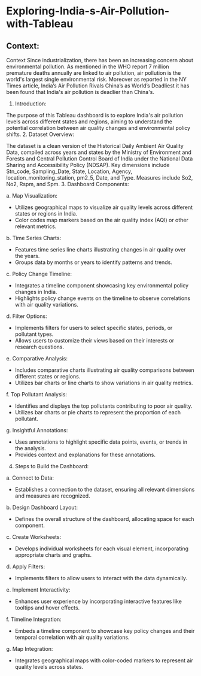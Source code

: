 # Exploring-India-s-Air-Pollution-with-Tableau

## Context:
Context
Since industrialization, there has been an increasing concern about environmental pollution. As mentioned in the WHO report 7 million premature deaths annually are linked to air pollution, air pollution is the world's largest single environmental risk. 
Moreover as reported in the NY Times article, India’s Air Pollution Rivals China’s as World’s Deadliest it has been found that India's air pollution is deadlier than China's.

1. Introduction:

The purpose of this Tableau dashboard is to explore India's air pollution levels across different states and regions, aiming to understand the potential correlation between air quality changes and environmental policy shifts.
2. Dataset Overview:

The dataset is a clean version of the Historical Daily Ambient Air Quality Data, compiled across years and states by the Ministry of Environment and Forests and Central Pollution Control Board of India under the National Data Sharing and Accessibility Policy (NDSAP).
Key dimensions include Stn_code, Sampling_Date, State, Location, Agency, location_monitoring_station, pm2_5, Date, and Type. Measures include So2, No2, Rspm, and Spm.
3. Dashboard Components:

a. Map Visualization:
- Utilizes geographical maps to visualize air quality levels across different states or regions in India.
- Color codes map markers based on the air quality index (AQI) or other relevant metrics.

b. Time Series Charts:
- Features time series line charts illustrating changes in air quality over the years.
- Groups data by months or years to identify patterns and trends.

c. Policy Change Timeline:
- Integrates a timeline component showcasing key environmental policy changes in India.
- Highlights policy change events on the timeline to observe correlations with air quality variations.

d. Filter Options:
- Implements filters for users to select specific states, periods, or pollutant types.
- Allows users to customize their views based on their interests or research questions.

e. Comparative Analysis:
- Includes comparative charts illustrating air quality comparisons between different states or regions.
- Utilizes bar charts or line charts to show variations in air quality metrics.

f. Top Pollutant Analysis:
- Identifies and displays the top pollutants contributing to poor air quality.
- Utilizes bar charts or pie charts to represent the proportion of each pollutant.

g. Insightful Annotations:
- Uses annotations to highlight specific data points, events, or trends in the analysis.
- Provides context and explanations for these annotations.

4. Steps to Build the Dashboard:

a. Connect to Data:
- Establishes a connection to the dataset, ensuring all relevant dimensions and measures are recognized.

b. Design Dashboard Layout:
- Defines the overall structure of the dashboard, allocating space for each component.

c. Create Worksheets:
- Develops individual worksheets for each visual element, incorporating appropriate charts and graphs.

d. Apply Filters:
- Implements filters to allow users to interact with the data dynamically.

e. Implement Interactivity:
- Enhances user experience by incorporating interactive features like tooltips and hover effects.

f. Timeline Integration:
- Embeds a timeline component to showcase key policy changes and their temporal correlation with air quality variations.

g. Map Integration:
- Integrates geographical maps with color-coded markers to represent air quality levels across states.
